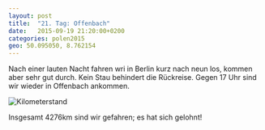 ```yaml
---
layout: post
title:  "21. Tag: Offenbach"
date:   2015-09-19 21:20:00+0200
categories: polen2015
geo: 50.095050, 8.762154
---
```


Nach einer lauten Nacht fahren wri in Berlin kurz nach neun los, kommen aber sehr gut durch. Kein Stau
behindert die Rückreise. Gegen 17 Uhr sind wir wieder in Offenbach ankommen.

![Kilometerstand](https://pbs.twimg.com/media/CPRs-qKVEAEqzT4.jpg:orig)

Insgesamt 4276km sind wir gefahren; es hat sich gelohnt!
